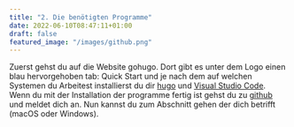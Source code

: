 ```yaml
---
title: "2. Die benötigten Programme"
date: 2022-06-10T08:47:11+01:00
draft: false
featured_image: "/images/github.png"
---
```

Zuerst gehst du auf die Website gohugo. Dort gibt es unter dem Logo einen blau hervorgehoben tab: Quick Start und je nach dem auf welchen Systemen du Arbeitest installierst du dir [hugo](https://gohugo.io/) und [Visual Studio Code](https://code.visualstudio.com/). Wenn du mit der Installation der programme fertig ist gehst du zu [github](https://github.com/) und meldet dich an. Nun kannst du zum Abschnitt gehen der dich betrifft (macOS oder Windows).